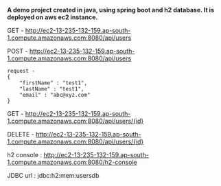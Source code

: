 **A demo project created in java, using spring boot and h2 database. It is deployed on aws ec2 instance.**


GET - http://ec2-13-235-132-159.ap-south-1.compute.amazonaws.com:8080/api/users

POST - http://ec2-13-235-132-159.ap-south-1.compute.amazonaws.com:8080/api/users

    request - 
    {
        "firstName" : "test1",
        "lastName" : "test1",
        "email" : "abc@xyz.com"
    }

GET - http://ec2-13-235-132-159.ap-south-1.compute.amazonaws.com:8080/api/users/{id}

DELETE - http://ec2-13-235-132-159.ap-south-1.compute.amazonaws.com:8080/api/users/{id}

h2 console : 
http://ec2-13-235-132-159.ap-south-1.compute.amazonaws.com:8080/h2-console

JDBC url : jdbc:h2:mem:usersdb
